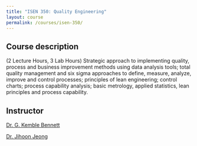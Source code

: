 ```yaml
---
title: "ISEN 350: Quality Engineering"
layout: course
permalink: /courses/isen-350/
---
```

<h2>Course description</h2>
(2 Lecture Hours, 3 Lab Hours) Strategic approach to implementing quality, process and business improvement methods using data analysis tools; total quality management and six sigma approaches to define, measure, analyze, improve and control processes; principles of lean engineering; control charts; process capability analysis; basic metrology, applied statistics, lean principles and process capability.

<h2>Instructor</h2>
<a href = "https://engineering.tamu.edu/industrial/profiles/gkbennett.html" target="_blank" rel="noopener noreferrer">Dr. G. Kemble Bennett</a> 

<a href = "https://engineering.tamu.edu/industrial/profiles/jeong-jihoon.html" target="_blank" rel="noopener noreferrer">Dr. Jihoon Jeong</a>